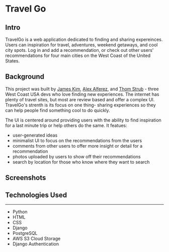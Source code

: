 # Travel Go
## Intro
TravelGo is a web application dedicated to finding and sharing expereinces. Users can inspiration for travel, adventures, weekend getaways, and cool city spots. Log in and add a recommendation, or check out other users' recommendations for four main cities on the West Coast of the United States. 

## Background
This project was built by [James Kim][1], [Alex Alferez][2], and [Thom Strub][3] - three West Coast USA devs who love finding new experiences. The internet has plenty of travel sites, but most are review based and offer a complex UI. TravelGo's strenth is its focus on one thing- sharing experiences so they can help people find something cool to do quickly. 

The UI is centered around providing users with the ability to find inspiration for a last minute trip or help others do the same. It featues:  
- user-generated ideas
- minimalist UI to focus on the recommendations from the users
- comments from other users to offer more insight or detail for a recommendation
- photos uploaded by users to show off their recommendations
- search by location for those who know where they want to search




## Screenshots

## Technologies Used
---
- Python
- HTML
- CSS
- Django
- PostgreSQL
- AWS S3 Cloud Storage
- Django Authentication

[1]: https://github.com/jamesjkim88
[2]: https://github.com/alexalferez
[3]: https://github.com/thomstrub/
